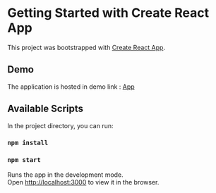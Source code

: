 # Getting Started with Create React App

This project was bootstrapped with [Create React App](https://github.com/facebook/create-react-app).


## Demo 
 
 The application is hosted in demo link : [App](https://cafetron-front-end.vercel.app/)
## Available Scripts

In the project directory, you can run:

### `npm install`
### `npm start`

Runs the app in the development mode.\
Open [http://localhost:3000](http://localhost:3000) to view it in the browser.


